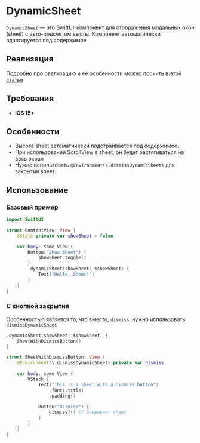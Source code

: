 # DynamicSheet

`DynamicSheet` — это SwiftUI-компонент для отображения модальных окон (sheet) с авто-подсчетом высты. Компонент автоматически адаптируется под содержимое

## Реализация

Подробно про реализацию и её особенности можно прочить в этой [статье]()

## Требования 

- **iOS 15+**

## Особенности

- Высота sheet автоматически подстраивается под содержимое.
- При использовании ScrollView в sheet, он будет растягиваться на весь экран
- Нужно использовать `@Environment(\.dismissDynamicSheet)` для закрытия sheet

## Использование

### Базовый пример

```swift
import SwiftUI

struct ContentView: View {
    @State private var showSheet = false

    var body: some View {
        Button("Show Sheet") {
            showSheet.toggle()
        }
        .dynamicSheet(showSheet: $showSheet) {
            Text("Hello, Sheet!")
        }
    }
}
```

### С кнопкой закрытия

Особенностью является то, что вместо, `dismiss`, нужно использовать `dismissDynamicSheet`

```swift
.dynamicSheet(showSheet: $showSheet) {
	SheetWithDismissButton()
}
```

```swift
struct SheetWithDismissButton: View {
    @Environment(\.dismissDynamicSheet) private var dismiss

    var body: some View {
        VStack {
            Text("This is a sheet with a dismiss button")
                .font(.title)
                .padding()

            Button("Dismiss") {
                dismiss?() // Закрывает sheet
            }
        }
    }
}
```
